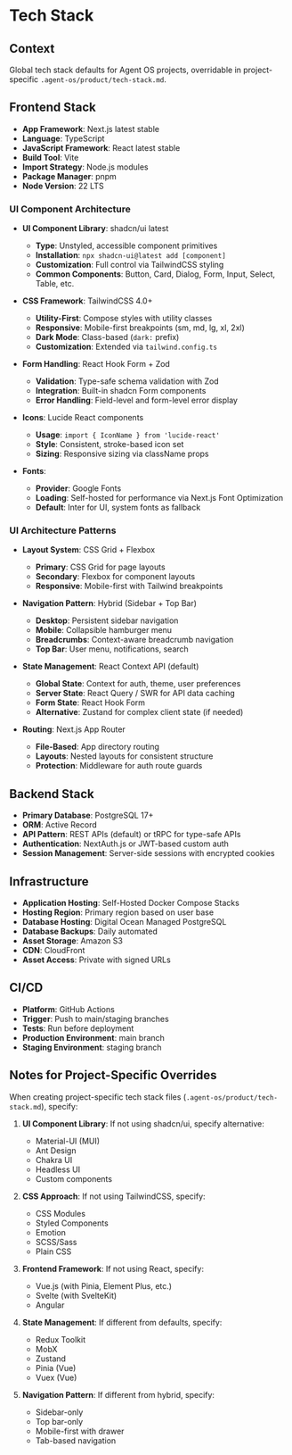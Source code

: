 # Tech Stack

## Context

Global tech stack defaults for Agent OS projects, overridable in project-specific `.agent-os/product/tech-stack.md`.

## Frontend Stack

- **App Framework**: Next.js latest stable
- **Language**: TypeScript
- **JavaScript Framework**: React latest stable
- **Build Tool**: Vite
- **Import Strategy**: Node.js modules
- **Package Manager**: pnpm
- **Node Version**: 22 LTS

### UI Component Architecture

- **UI Component Library**: shadcn/ui latest
  - **Type**: Unstyled, accessible component primitives
  - **Installation**: `npx shadcn-ui@latest add [component]`
  - **Customization**: Full control via TailwindCSS styling
  - **Common Components**: Button, Card, Dialog, Form, Input, Select, Table, etc.

- **CSS Framework**: TailwindCSS 4.0+
  - **Utility-First**: Compose styles with utility classes
  - **Responsive**: Mobile-first breakpoints (sm, md, lg, xl, 2xl)
  - **Dark Mode**: Class-based (`dark:` prefix)
  - **Customization**: Extended via `tailwind.config.ts`

- **Form Handling**: React Hook Form + Zod
  - **Validation**: Type-safe schema validation with Zod
  - **Integration**: Built-in shadcn Form components
  - **Error Handling**: Field-level and form-level error display

- **Icons**: Lucide React components
  - **Usage**: `import { IconName } from 'lucide-react'`
  - **Style**: Consistent, stroke-based icon set
  - **Sizing**: Responsive sizing via className props

- **Fonts**:
  - **Provider**: Google Fonts
  - **Loading**: Self-hosted for performance via Next.js Font Optimization
  - **Default**: Inter for UI, system fonts as fallback

### UI Architecture Patterns

- **Layout System**: CSS Grid + Flexbox
  - **Primary**: CSS Grid for page layouts
  - **Secondary**: Flexbox for component layouts
  - **Responsive**: Mobile-first with Tailwind breakpoints

- **Navigation Pattern**: Hybrid (Sidebar + Top Bar)
  - **Desktop**: Persistent sidebar navigation
  - **Mobile**: Collapsible hamburger menu
  - **Breadcrumbs**: Context-aware breadcrumb navigation
  - **Top Bar**: User menu, notifications, search

- **State Management**: React Context API (default)
  - **Global State**: Context for auth, theme, user preferences
  - **Server State**: React Query / SWR for API data caching
  - **Form State**: React Hook Form
  - **Alternative**: Zustand for complex client state (if needed)

- **Routing**: Next.js App Router
  - **File-Based**: App directory routing
  - **Layouts**: Nested layouts for consistent structure
  - **Protection**: Middleware for auth route guards

## Backend Stack

- **Primary Database**: PostgreSQL 17+
- **ORM**: Active Record
- **API Pattern**: REST APIs (default) or tRPC for type-safe APIs
- **Authentication**: NextAuth.js or JWT-based custom auth
- **Session Management**: Server-side sessions with encrypted cookies

## Infrastructure

- **Application Hosting**: Self-Hosted Docker Compose Stacks
- **Hosting Region**: Primary region based on user base
- **Database Hosting**: Digital Ocean Managed PostgreSQL
- **Database Backups**: Daily automated
- **Asset Storage**: Amazon S3
- **CDN**: CloudFront
- **Asset Access**: Private with signed URLs

## CI/CD

- **Platform**: GitHub Actions
- **Trigger**: Push to main/staging branches
- **Tests**: Run before deployment
- **Production Environment**: main branch
- **Staging Environment**: staging branch

## Notes for Project-Specific Overrides

When creating project-specific tech stack files (`.agent-os/product/tech-stack.md`), specify:

1. **UI Component Library**: If not using shadcn/ui, specify alternative:
   - Material-UI (MUI)
   - Ant Design
   - Chakra UI
   - Headless UI
   - Custom components

2. **CSS Approach**: If not using TailwindCSS, specify:
   - CSS Modules
   - Styled Components
   - Emotion
   - SCSS/Sass
   - Plain CSS

3. **Frontend Framework**: If not using React, specify:
   - Vue.js (with Pinia, Element Plus, etc.)
   - Svelte (with SvelteKit)
   - Angular

4. **State Management**: If different from defaults, specify:
   - Redux Toolkit
   - MobX
   - Zustand
   - Pinia (Vue)
   - Vuex (Vue)

5. **Navigation Pattern**: If different from hybrid, specify:
   - Sidebar-only
   - Top bar-only
   - Mobile-first with drawer
   - Tab-based navigation
